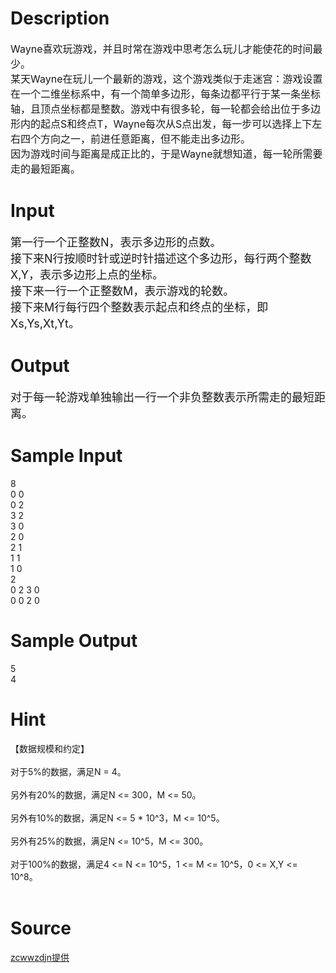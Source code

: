 
# Description

<div class="content"><p><span style="font-size: medium">Wayne喜欢玩游戏，并且时常在游戏中思考怎么玩儿才能使花的时间最少。<br/>
某天Wayne在玩儿一个最新的游戏，这个游戏类似于走迷宫：游戏设置在一个二维坐标系中，有一个简单多边形，每条边都平行于某一条坐标轴，且顶点坐标都是整数。游戏中有很多轮，每一轮都会给出位于多边形内的起点S和终点T，Wayne每次从S点出发，每一步可以选择上下左右四个方向之一，前进任意距离，但不能走出多边形。<br/>
因为游戏时间与距离是成正比的，于是Wayne就想知道，每一轮所需要走的最短距离。<br/>
</span></p></div>

# Input

<div class="content"><p><font size="4">第一行一个正整数N，表示多边形的点数。<br/>
接下来N行按顺时针或逆时针描述这个多边形，每行两个整数X,Y，表示多边形上点的坐标。<br/>
接下来一行一个正整数M，表示游戏的轮数。<br/>
接下来M行每行四个整数表示起点和终点的坐标，即Xs,Ys,Xt,Yt。<br/>
</font></p></div>

# Output

<div class="content"><p><font size="4">对于每一轮游戏单独输出一行一个非负整数表示所需走的最短距离。<br/>
</font></p></div>

# Sample Input

<div class="content"><span class="sampledata">8<br/>
0 0<br/>
0 2<br/>
3 2<br/>
3 0<br/>
2 0<br/>
2 1<br/>
1 1<br/>
1 0<br/>
2<br/>
0 2 3 0<br/>
0 0 2 0<br/>
</span></div>

# Sample Output

<div class="content"><span class="sampledata">5<br/>
4<br/>
</span></div>

# Hint

<div class="content"><p></p><p>【数据规模和约定】<br/><br/>
对于5%的数据，满足N = 4。<br/><br/>
另外有20%的数据，满足N &lt;= 300，M &lt;= 50。<br/><br/>
另外有10%的数据，满足N &lt;= 5 * 10^3，M &lt;= 10^5。<br/><br/>
另外有25%的数据，满足N &lt;= 10^5，M &lt;= 300。<br/><br/>
对于100%的数据，满足4 &lt;= N &lt;= 10^5，1 &lt;= M &lt;= 10^5，0 &lt;= X,Y &lt;= 10^8。<br/><br/>
</p><p></p></div>

# Source

<div class="content"><p><a href="problemset.php?search=zcwwzdjn提供">zcwwzdjn提供</a></p></div>


